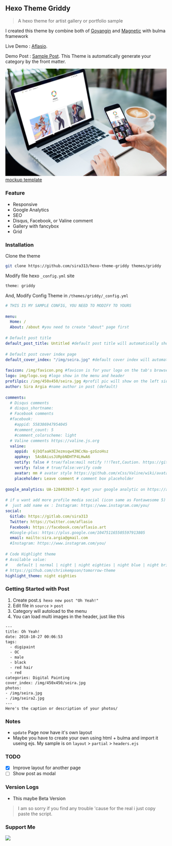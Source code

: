 ## Hexo Theme Griddy

> A hexo theme for artist gallery or portfolio sample

I created this theme by combine both of [Goyangin](https://github.com/g3xx/goyangin) and [Magnetic](https://github.com/klugjo/hexo-theme-magnetic) with bulma framework

Live Demo : [Aflasio](https://hexo-theme-griddy.netlify.com). 

Demo Post : [Sample Post](https://hexo-theme-griddy.netlify.com/post/pepper-carrot-fanart/). 
This Theme is automatically generate your category by the front matter.

![demo](mockup.jpg)
[mockup template](https://www.freepik.com/free-psd/laptop-mobile-mock-up-design_1053178.htm)

### Feature
 - Responsive 
 - Google Analytics
 - SEO
 - Disqus, Facebook, or Valine comment
 - Gallery with fancybox
 - Grid
### Installation
Clone the theme

```bash
git clone https://github.com/sira313/hexo-theme-griddy themes/griddy
```

Modify file hexo `_config.yml` site

```bash
theme: griddy
```

And, Modify Config Theme in `/themes/griddy/_config.yml`
```yaml
# THIS IS MY SAMPLE CONFIG, YOU NEED TO MODIFY TO YOURS

menu:
  Home: /
  About: /about #you need to create "about" page first

# Default post title
default_post_title: Untitled #default post title will automatically show if you forgot to write the title of your post

# Default post cover index page
default_cover_index: "/img/seira.jpg" #default cover index will automatically show if you forgot to set up the cover index on your post. This is using square ratio, change to your picture path

favicon: /img/favicon.png #favicon is for your logo on the tab's browser. use transparent BG, more small more good.
logo: img/logo.svg #logo show in the menu and header
profilpic: /img/450x450/seira.jpg #profil pic will show on the left side of the post's title
author: Sira Argia #name author in post (default)

comments:
  # Disqus comments
  # disqus_shortname:
  # Facebook comments
  #facebook:
    #appid: 558386947954045
    #comment_count: 5
    #comment_colorscheme: light
  # Valine comments https://valine.js.org
  valine:
    appid:  6jbQfaaH3EJezmsqw43NCcNa-gzGzoHsz
    appkey:  5AsBAiusJURpbNDHTP4LHwA6
    notify: false # true/false:mail notify !!!Test,Caution. https://github.com/xCss/Valine/wiki/Valine-%E8%AF%84%E8%AE%BA%E7%B3%BB%E7%BB%9F%E4%B8%AD%E7%9A%84%E9%82%AE%E4%BB%B6%E6%8F%90%E9%86%92%E8%AE%BE%E7%BD%AE
    verify: false # true/false:verify code
    avatar: mm # avatar style https://github.com/xCss/Valine/wiki/avatar-setting-for-valine
    placeholder: Leave comment # comment box placeholder
    
google_analytics: UA-128493937-1 #get your google analytic on https://analytics.google.com/analytics

# if u want add more profile media social (icon same as Fontawesome 5)
#  just add name ex : Instagram: https://www.instagram.com/you/
social:
  Gitlab: https://gitlab.com/sira313
  Twitter: https://twitter.com/aflasio
  Facebook: https://facebook.com/aflasio.art
  #Google-plus: https://plus.google.com/104751165505597913805
  email: mailto:sira.argia@gmail.com
  #Instagram: https://www.instagram.com/you/

# Code Highlight theme
# Available value:
#    default | normal | night | night eighties | night blue | night bright
# https://github.com/chriskempson/tomorrow-theme
highlight_theme: night eighties

```
### Getting Started with Post
1. Create post.`$ hexo new post "Oh Yeah!"`
2. Edit file in `source` > `post`
3. Category will autoload to the menu
4. You can load multi images in the header, just like this
```
---
title: Oh Yeah!
date: 2018-10-27 00:06:53
tags: 
  - digipaint
  - OC
  - male
  - black
  - red hair
  - red
categories: Digital Painting
cover_index: /img/450x450/seira.jpg
photos: 
- /img/seira.jpg
- /img/seira2.jpg
---
Here's the caption or description of your photos/

```
### Notes

- `update`
  Page now have it's own layout
- Maybe you have to create your own using html + bulma and import it useing ejs. My sample is on `layout` > `partial` > `headers.ejs`

### TODO

- [x] Improve layout for another page
- [ ] Show post as modal

### Version Logs

- This maybe Beta Version 
> I am so sorry if you find any trouble 'cause for the real i just copy paste the script.
### Support Me

[![](https://i.ibb.co/BKRhBpK/paypal-donate-button-high-quality-png.png)](https://paypal.me/aflasio)

